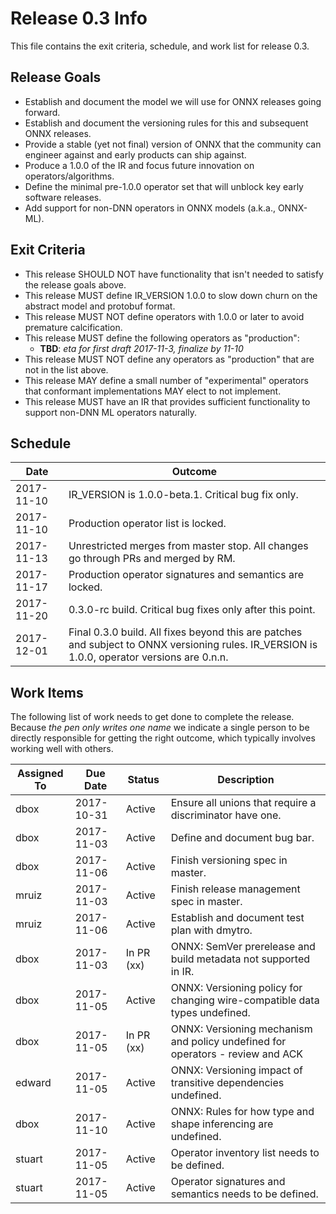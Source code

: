 # Release 0.3 Info

This file contains the exit criteria, schedule, and work list for release 0.3.

## Release Goals

* Establish and document the model we will use for ONNX releases going forward.
* Establish and document the versioning rules for this and subsequent ONNX releases.
* Provide a stable (yet not final) version of ONNX that the community can engineer against and early products can ship against.
* Produce a 1.0.0 of the IR and focus future innovation on operators/algorithms.
* Define the minimal pre-1.0.0 operator set that will unblock key early software releases.  
* Add support for non-DNN operators in ONNX models (a.k.a., ONNX-ML).

## Exit Criteria

* This release SHOULD NOT have functionality that isn't needed to satisfy the release goals above.
* This release MUST define IR_VERSION 1.0.0 to slow down churn on the abstract model and protobuf format.
* This release MUST NOT define operators with 1.0.0 or later to avoid premature calcification. 
* This release MUST define the following operators as "production":
    * **TBD**: *eta for first draft 2017-11-3, finalize by 11-10*
* This release MUST NOT define any operators as "production" that are not in the list above.
* This release MAY define a small number of "experimental" operators that conformant implementations MAY elect to not implement. 
* This release MUST have an IR that provides sufficient functionality to support non-DNN ML operators naturally. 

## Schedule

| Date | Outcome |
| --- | --- |
| 2017-11-10 | IR_VERSION is 1.0.0-beta.1. Critical bug fix only. | 
| 2017-11-10 | Production operator list is locked. | 
| 2017-11-13 | Unrestricted merges from master stop. All changes go through PRs and merged by RM. | 
| 2017-11-17 | Production operator signatures and semantics are locked. | 
| 2017-11-20 | 0.3.0-rc build. Critical bug fixes only after this point.  | 
| 2017-12-01 | Final 0.3.0 build. All fixes beyond this are patches and subject to ONNX versioning rules.  IR_VERSION is 1.0.0, operator versions are 0.n.n.| 


## Work Items

The following list of work needs to get done to complete the release.  Because *the pen only writes one name* we indicate a 
single person to be directly responsible for getting the right outcome, which typically 
involves working well with others.  

| Assigned To | Due Date | Status | Description |
| --- | --- | --- | --- |
| dbox        | 2017-10-31 | Active | Ensure all unions that require a discriminator have one. | 
| dbox        | 2017-11-03 | Active | Define and document bug bar. | 
| dbox        | 2017-11-06 | Active | Finish versioning spec in master. |
| mruiz       | 2017-11-03 | Active | Finish release management spec in master. |
| mruiz       | 2017-11-06 | Active | Establish and document test plan with dmytro. |
| dbox        | 2017-11-03 | In PR (xx) | ONNX: SemVer prerelease and build metadata not supported in IR. |
| dbox        | 2017-11-05 | Active | ONNX: Versioning policy for changing wire-compatible data types undefined. |
| dbox        | 2017-11-05 | In PR (xx) | ONNX: Versioning mechanism and policy undefined for operators - review and ACK|comment|counter Edward's proposal.|
| edward      | 2017-11-05 | Active | ONNX: Versioning impact of transitive dependencies undefined. |
| dbox        | 2017-11-10 | Active | ONNX: Rules for how type and shape inferencing are undefined. |
| stuart      | 2017-11-05 | Active | Operator inventory list needs to be defined. |
| stuart      | 2017-11-05 | Active | Operator signatures and semantics needs to be defined. |
 


